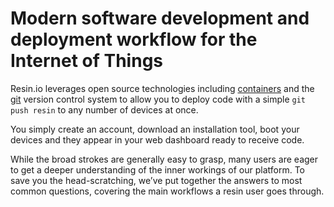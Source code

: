 # Modern software development and deployment workflow for the Internet of Things

Resin.io leverages open source technologies including [containers][containers] and the [git][git] version control system to allow you to deploy code with a simple `git push resin` to any number of devices at once.

You simply create an account, download an installation tool, boot your devices and they appear in your web dashboard ready to receive code.

 While the broad strokes are generally easy to grasp, many users are eager to get a deeper understanding of the inner workings of our platform. To save you the head-scratching, we’ve put together the answers to most common questions, covering the main workflows a resin user goes through.

[containers]:http://en.wikipedia.org/wiki/Operating_system%E2%80%93level_virtualization
[git]:http://git-scm.com/